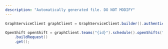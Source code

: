 ```yaml
---
description: "Automatically generated file. DO NOT MODIFY"
---
```

<!-- markdownlint-disable MD041 -->

```java
GraphServiceClient graphClient = GraphServiceClient.builder().authenticationProvider( authProvider ).buildClient();

OpenShift openShift = graphClient.teams("{id}").schedule().openShifts("OPNSHFT_577b75d2-a927-48c0-a5d1-dc984894e7b8")
    .buildRequest()
    .get();
```
